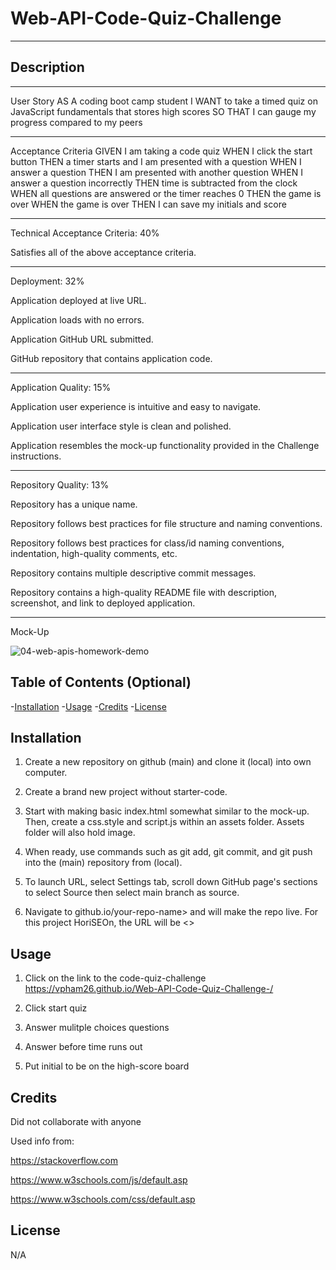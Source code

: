 # Web-API-Code-Quiz-Challenge
***

## Description
***

User Story
AS A coding boot camp student
I WANT to take a timed quiz on JavaScript fundamentals that stores high scores
SO THAT I can gauge my progress compared to my peers

***

Acceptance Criteria
GIVEN I am taking a code quiz
WHEN I click the start button
THEN a timer starts and I am presented with a question
WHEN I answer a question
THEN I am presented with another question
WHEN I answer a question incorrectly
THEN time is subtracted from the clock
WHEN all questions are answered or the timer reaches 0
THEN the game is over
WHEN the game is over
THEN I can save my initials and score

***

Technical Acceptance Criteria: 40%

Satisfies all of the above acceptance criteria.

***

Deployment: 32%

Application deployed at live URL.

Application loads with no errors.

Application GitHub URL submitted.

GitHub repository that contains application code.

***

Application Quality: 15%

Application user experience is intuitive and easy to navigate.

Application user interface style is clean and polished.

Application resembles the mock-up functionality provided in the Challenge instructions.

***

Repository Quality: 13%

Repository has a unique name.

Repository follows best practices for file structure and naming conventions.

Repository follows best practices for class/id naming conventions, indentation, high-quality comments, etc.

Repository contains multiple descriptive commit messages.

Repository contains a high-quality README file with description, screenshot, and link to deployed application.

***
Mock-Up

![04-web-apis-homework-demo](https://user-images.githubusercontent.com/78709516/150623384-0d4e8b33-a249-4db8-b9d6-0482815d51a9.gif)

## Table of Contents (Optional)

-[Installation](#installation)
-[Usage](#usage)
-[Credits](#credits)
-[License](#license)

## Installation

1. Create a new repository on github (main) and clone it (local) into own computer. 

2. Create a brand new project without starter-code.

3. Start with making basic index.html somewhat similar to the mock-up. Then, create a css.style and script.js within an assets folder. Assets folder will also hold image. 

4. When ready, use commands such as git add, git commit, and git push into the (main) repository from (local).

5. To launch URL, select Settings tab, scroll down GitHub page's sections to select Source then select main branch as source.

6. Navigate to <your-github-username>github.io/your-repo-name> and will make the repo live. For this project HoriSEOn, the URL will be <>
 
## Usage 
 
1. Click on the link to the code-quiz-challenge <https://vpham26.github.io/Web-API-Code-Quiz-Challenge-/>
  
2. Click start quiz 
  
3. Answer mulitple choices questions 

4. Answer before time runs out

5. Put initial to be on the high-score board 

## Credits
 
Did not collaborate with anyone
 
Used info from:
 
 https://stackoverflow.com
 
 https://www.w3schools.com/js/default.asp
 
 https://www.w3schools.com/css/default.asp
 
## License

N/A
